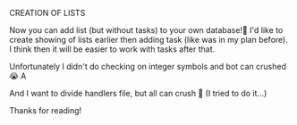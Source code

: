 CREATION OF LISTS


Now you can add list (but without tasks) to your own database!🎉
I'd like to create showing of lists earlier then adding task (like was in my plan before). I think then it will be easier to work with tasks after that.

Unfortunately I didn't do checking on integer symbols and bot can crushed 😭
A

And I want to divide handlers file, but all can crush 😬 (I tried to do it...)



Thanks for reading!